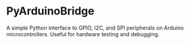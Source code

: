 # PyArduinoBridge
A simple Python interface to GPIO, I2C, and SPI peripherals on Arduino microcontrollers. Useful for hardware testing and debugging. 
